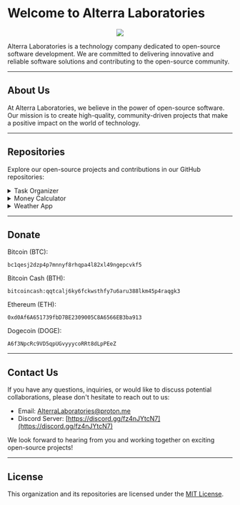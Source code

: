 # Welcome to Alterra Laboratories

<div align="center">  
  <img src="https://raw.githubusercontent.com/AlterraLaboratories/Website/main/logo.png"/>  
</div>

Alterra Laboratories is a technology company dedicated to open-source software development. We are committed to delivering innovative and reliable software solutions and contributing to the open-source community.

---

## About Us

At Alterra Laboratories, we believe in the power of open-source software. Our mission is to create high-quality, community-driven projects that make a positive impact on the world of technology.

---

## Repositories

Explore our open-source projects and contributions in our GitHub repositories:

<details>
<summary>Task Organizer</summary>
<p>

- Description: The Task Organizer is a simple command-line application that allows you to manage and organize your tasks.
- Technologies: Python, Visual Studio Code.
- Contributors: MikoInSpace.

</p>
</details>

<details>
<summary>Money Calculator</summary>
<p>

- Description: A simple Python program that calculates the total amount of money in Euros (€) based on user input for different denominations of Euro bills and coins.
- Technologies: Python, Visual Studio Code.
- Contributors: MikoInSpace.

</p>
</details>

<details>
<summary>Weather App</summary>
<p>

- Description: A Python program that retrieves and displays weather information from the weatherapi.com API based on user input.
- Technologies: Python, Visual Studio Code, weatherapi.com.
- Contributors: MikoInSpace.

</p>
</details>

---

## Donate

Bitcoin (BTC): 

```bc1qesj2dzp4p7mnnyf8rhqpa4l82xl49ngepcvkf5```

Bitcoin Cash (BTH):

```bitcoincash:qqtcalj6ky6fckwsthfy7u6aru388lkm45p4raqgk3```

Ethereum (ETH): 

```0xd0Af6A651739fbD7BE2309005C8A6566EB3ba913```

Dogecoin (DOGE): 

```A6f3NpcRc9VD5qpUGvyyycoRRt8dLpPEeZ```

---

## Contact Us

If you have any questions, inquiries, or would like to discuss potential collaborations, please don't hesitate to reach out to us:

- Email: AlterraLaboratories@proton.me
- Discord Server: [https://discord.gg/fz4nJYtcN7](https://discord.gg/fz4nJYtcN7)

We look forward to hearing from you and working together on exciting open-source projects!

---

## License

This organization and its repositories are licensed under the [MIT License](LICENSE).
